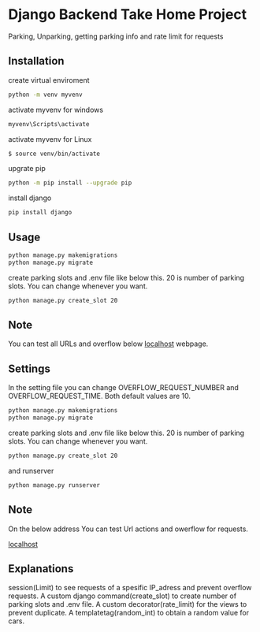 # Django Backend Take Home Project

Parking, Unparking, getting parking info and rate limit for requests

## Installation

create virtual enviroment

```bash
python -m venv myvenv
```
activate myvenv for windows

```bash
myvenv\Scripts\activate
```

activate myvenv for Linux

```bash
$ source venv/bin/activate
```

upgrate pip

```bash
python -m pip install --upgrade pip
```

install django

```bash
pip install django
```

## Usage

```bash
python manage.py makemigrations
python manage.py migrate 
```

create parking slots and .env file like below this. 20 is number of parking slots. You can change whenever you want.

```bash  
python manage.py create_slot 20
```

## Note

You can test all URLs and overflow below [localhost](http://127.0.0.1:8000/) webpage.

## Settings
In the setting file you can change OVERFLOW_REQUEST_NUMBER and OVERFLOW_REQUEST_TIME.
Both default values are 10. 


```bash
python manage.py makemigrations
python manage.py migrate 
```

create parking slots and .env file like below this. 20 is number of parking slots. You can change whenever you want.

```bash  
python manage.py create_slot 20
```

and runserver

```bash  
python manage.py runserver
```

## Note

On the below address You can test Url actions and owerflow for requests.

[localhost](http://127.0.0.1:8000/)

## Explanations

session(Limit) to see requests of a spesific IP_adress and prevent overflow requests.
A custom django command(create_slot) to create number of parking slots and .env file.
A custom decorator(rate_limit) for the views to prevent duplicate.
A templatetag(random_int) to obtain a random value for cars.
